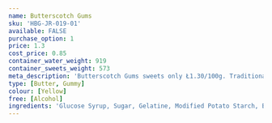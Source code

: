 ```yaml
---
name: Butterscotch Gums
sku: 'HBG-JR-019-01'
available: FALSE
purchase_option: 1
price: 1.3
cost_price: 0.85
container_water_weight: 919
container_sweets_weight: 573
meta_description: 'Butterscotch Gums sweets only Ł1.30/100g. Traditional sweets and more at Humbugs Confectionery Store. Specialists in satisfying your sweet tooth!'
type: [Butter, Gummy]
colour: [Yellow]
free: [Alcohol]
ingredients: 'Glucose Syrup, Sugar, Gelatine, Modified Potato Starch, Butter, Vegetable Oil, Glazing Agents (Carnauba Wax)'
---
```

